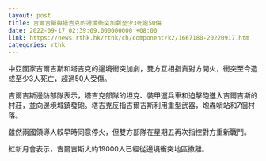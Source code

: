```yaml
---
layout: post
title: 吉爾吉斯與塔吉克的邊境衝突加劇至少3死逾50傷
date: 2022-09-17 02:39:09.000000000 +08:00
link: https://news.rthk.hk/rthk/ch/component/k2/1667180-20220917.htm
categories: rthk
---
```


中亞國家吉爾吉斯和塔吉克的邊境衝突加劇，雙方互相指責對方開火，衝突至今造成至少3人死亡，超過50人受傷。

吉爾吉斯邊防部隊表示，塔吉克部隊的坦克、裝甲運兵車和迫擊砲進入吉爾吉斯的村莊，並向邊境城鎮發砲。塔吉克反指吉爾吉斯利用重型武器，炮轟哨站和7個村落。

雖然兩國領導人較早時同意停火，但雙方部隊在星期五再次指控對方重新戰鬥。

紅新月會表示，吉爾吉斯大約19000人已經從邊境衝突地區撤離。
